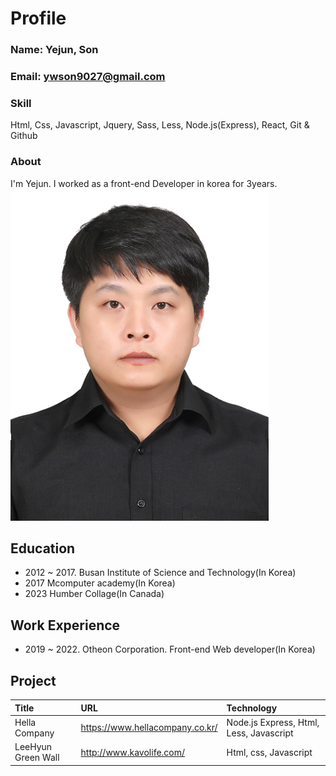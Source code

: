 # Profile
### Name: Yejun, Son
### Email: ywson9027@gmail.com
### Skill
 Html, Css, Javascript, Jquery, Sass, Less, Node.js(Express), React, Git & Github<br />
### About
 I'm Yejun. I worked as a front-end Developer in korea for 3years.<br />
![myimg](./_resume/myimg.jpg)
## Education
 - 2012 ~ 2017. Busan Institute of Science and Technology(In Korea)<br />
 - 2017 Mcomputer academy(In Korea)<br />
 - 2023 Humber Collage(In Canada)<br />
## Work Experience
 - 2019 ~ 2022. Otheon Corporation. Front-end Web developer(In Korea)<br />
## Project
|Title|URL|Technology|
|:---|:---|:---|
|Hella Company|https://www.hellacompany.co.kr/|Node.js Express, Html, Less, Javascript|
|LeeHyun Green Wall|http://www.kavolife.com/|Html, css, Javascript|
